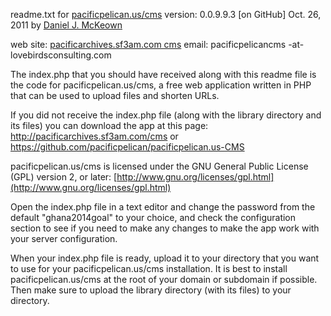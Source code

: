 readme.txt for [pacificpelican.us/cms](http://pacificpelican.us/cms)
version: 0.0.9.9.3 [on GitHub]
Oct. 26, 2011
by [Daniel J. McKeown](http://djmcloud.com)

web site: [pacificarchives.sf3am.com cms](http://pacificarchives.sf3am.com/cms)
										email: pacificpelicancms -at- lovebirdsconsulting.com

The index.php that you should have received along with this readme file is the code for pacificpelican.us/cms, a free web application written in PHP that can be used to upload files and shorten URLs.

If you did not receive the index.php file (along with the library directory and its files) you can download the app at this page:
http://pacificarchives.sf3am.com/cms
or
https://github.com/pacificpelican/pacificpelican.us-CMS

pacificpelican.us/cms is licensed under the GNU General Public License (GPL) version 2, or later:
					[http://www.gnu.org/licenses/gpl.html](http://www.gnu.org/licenses/gpl.html)

Open the index.php file in a text editor and change the password from the default "ghana2014goal" to your choice, and check the configuration section to see if you need to make any changes to make the app work with your server configuration.

When your index.php file is ready, upload it to your directory that you want to use for your pacificpelican.us/cms installation.  It is best to install pacificpelican.us/cms at the root of your domain or subdomain if possible.  Then make sure to upload the library directory (with its files) to your directory.
